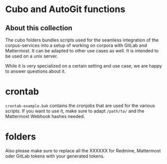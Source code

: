# Cubo and AutoGit functions

## About this collection

The cubo folders bundles scripts used for the seamless integration of the corpus-services into a setup of working on corpora with GitLab and Mattermost. It can be adapted to other use cases as well. It is intended to be used on a unix server.

While it is very specialized on a certain setting and use case, we are happy to answer questions about it.

# crontab

`crontab-example.bak` contains the cronjobs that are used for the various scripts. If you want to use it, make sure to adapt `/path/to/` and the Mattermost Webhook hashes needed.

# folders

Also please make sure to replace all the XXXXXX for Redmine, Mattermost oder GitLab tokens with your generated tokens.
